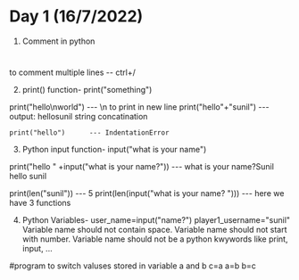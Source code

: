 # Day 1 (16/7/2022)

1. Comment in python
#
to comment multiple lines -- ctrl+/


2. print() function-
print("something")
 
print("hello\nworld")   --- \n to print in new line
print("hello"+"sunil")  --- output: hellosunil 
                            string concatination

    print("hello")      --- IndentationError


3. Python input function-
input("what is your name")

print("hello " +input("what is your name?"))   --- what is your name?Sunil
                                                    hello sunil

print(len("sunil"))           --- 5
print(len(input("what is your name? ")))     --- here we have 3 functions


4. Python Variables-
user_name=input("name?")
player1_username="sunil"
Variable name should not contain space.
Variable name should not start with number.
Variable name should not be a python kwywords like print, input, ...

#program to switch valuses stored in variable a and b
c=a
a=b
b=c